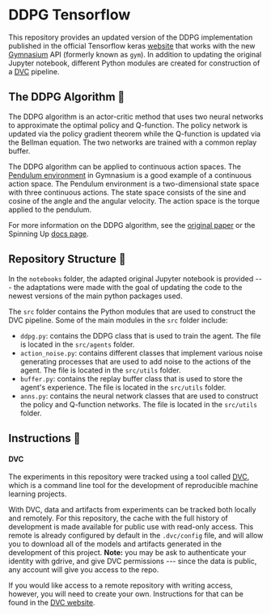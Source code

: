 DDPG Tensorflow
==============================

This repository provides an updated version of the DDPG implementation published in the official Tensorflow keras [website](https://keras.io/examples/rl/ddpg_pendulum/) that works with the new [Gymnasium](https://gymnasium.farama.org/content/gym_compatibility/) API (formerly known as `gym`). In addition to updating the original Jupyter notebook, different Python modules are created for construction of a [DVC](https://dvc.org/) pipeline.

The DDPG Algorithm 🤖
------------------

The DDPG algorithm is an actor-critic method that uses two neural networks to approximate the optimal policy and Q-function. The policy network is updated via the policy gradient theorem while the Q-function is updated via the Bellman equation. The two networks are trained with a common replay buffer.

The DDPG algorithm can be applied to continuous action spaces. The [Pendulum environment](https://gymnasium.farama.org/environments/classic_control/pendulum/) in Gymnasium is a good example of a continuous action space. The Pendulum environment is a two-dimensional state space with three continuous actions. The state space consists of the sine and cosine of the angle and the angular velocity. The action space is the torque applied to the pendulum.

For more information on the DDPG algorithm, see the [original paper](https://arxiv.org/abs/1509.02971) or the Spinning Up [docs page](https://spinningup.openai.com/en/latest/algorithms/ddpg.html).

Repository Structure 📁
--------------------

In the `notebooks` folder, the adapted original Jupyter notebook is provided --- the adaptations were made with the goal of updating the code to the newest versions of the main python packages used.

The `src` folder contains the Python modules that are used to construct the DVC pipeline. Some of the main modules in the `src` folder include:

- `ddpg.py`: contains the DDPG class that is used to train the agent. The file is located in the `src/agents` folder.
- `action_noise.py`: contains different classes that implement various noise generating processes that are used to add noise to the actions of the agent. The file is located in the `src/utils` folder.
- `buffer.py`: contains the replay buffer class that is used to store the agent's experience. The file is located in the `src/utils` folder.
- `anns.py`: contains the neural network classes that are used to construct the policy and Q-function networks. The file is located in the `src/utils` folder.

Instructions 📄
--------------------

#### DVC

The experiments in this repository were tracked using a tool called [DVC](https://github.com/iterative/dvc), which is a command line tool for the development of reproducible machine learning projects.

With DVC, data and artifacts from experiments can be tracked both locally and remotely. For this repository, the cache with the full history of development is made available for public use with read-only access. This remote is already configured by default in the `.dvc/config` file, and will allow you to download all of the models and artifacts generated in the development of this project. **Note:** you may be ask to authenticate your identity with gdrive, and give DVC permissions --- since the data is public, any account will give you access to the repo. 

If you would like access to a remote repository with writing access, however, you will need to create your own. Instructions for that can be found in the [DVC website](https://dvc.org/doc/user-guide/data-management/remote-storage).


